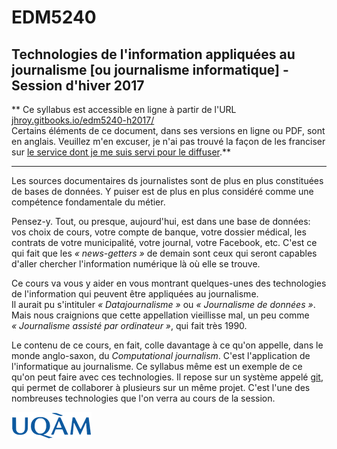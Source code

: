 # EDM5240
## Technologies de l'information appliquées au journalisme [ou journalisme informatique] - Session d'hiver 2017
** Ce syllabus est accessible en ligne à partir de l'URL [jhroy.gitbooks.io/edm5240-h2017/](https://jhroy.gitbooks.io/edm5240-h2017/)<br>Certains éléments de ce document, dans ses versions en ligne ou PDF, sont en anglais. Veuillez m'en excuser, je n'ai pas trouvé la façon de les franciser sur [le service dont je me suis servi pour le diffuser](https://www.gitbook.com).**

-----

Les sources documentaires ds journalistes sont de plus en plus constituées de bases de données. Y puiser est de plus en plus considéré comme une compétence fondamentale du métier.

Pensez-y. Tout, ou presque, aujourd'hui, est dans une base de données: vos choix de cours, votre compte de banque, votre dossier médical, les contrats de votre municipalité, votre journal, votre Facebook, etc. C'est ce qui fait que les *«&nbsp;news-getters&nbsp;»* de demain sont ceux qui seront capables d'aller chercher l'information numérique là où elle se trouve.

Ce cours va vous y aider en vous montrant quelques-unes des technologies de l'information qui peuvent être appliquées au journalisme.<br>
Il aurait pu s'intituler _«&nbsp;Datajournalisme&nbsp;»_ ou _«&nbsp;Journalisme de données&nbsp;»_. Mais nous craignions que cette appellation vieillisse mal, un peu comme _«&nbsp;Journalisme assisté par ordinateur&nbsp;»_, qui fait très 1990.

Le contenu de ce cours, en fait, colle davantage à ce qu'on appelle, dans le monde anglo-saxon, du *Computational journalism*. C'est l'application de l'informatique au journalisme. Ce syllabus même est un exemple de ce qu'on peut faire avec ces technologies. Il repose sur un système appelé [git](https://fr.wikipedia.org/wiki/Git), qui permet de collaborer à plusieurs sur un même projet. C'est l'une des nombreuses technologies que l'on verra au cours de la session.

![](/assets/LogoUQAM.png)
